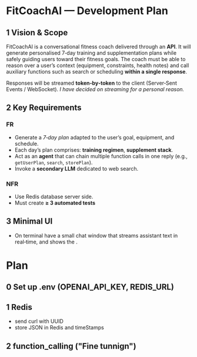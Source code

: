 # FitCoachAI — Development Plan

## 1 Vision & Scope

FitCoachAI is a conversational fitness coach delivered through an **API**. It will generate personalised 7‑day training and supplementation plans while safely guiding users toward their fitness goals. The coach must be able to reason over a user’s context (equipment, constraints, health notes) and call auxiliary functions such as search or scheduling **within a single response**.

Responses will be streamed **token‑by‑token** to the client (Server‑Sent Events / WebSocket). *I have decided on streaming for a personal reason.*



## 2 Key Requirements
### FR
- Generate a *7‑day plan* adapted to the user’s goal, equipment, and schedule.
- Each day’s plan comprises: **training regimen**, **supplement stack**.
- Act as an **agent** that can chain multiple function calls in one reply (e.g., `getUserPlan`, `search`, `storePlan`).
- Invoke a **secondary LLM** dedicated to web search.
### NFR
- Use Redis database server side.
- Must create **≥ 3 automated tests**

## 3 Minimal UI
- On terminal have a small chat window that streams assistant text in real‑time, and shows the .


# Plan

## 0 Set up .env (OPENAI_API_KEY, REDIS_URL)

## 1 Redis 
- send curl with UUID
- store JSON in Redis and timeStamps

## 2 function_calling ("Fine tunnign")